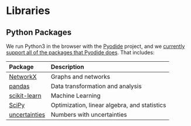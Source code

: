 # Libraries

## Python Packages

We run Python3 in the browser with the [Pyodide](https://github.com/iodide-project/pyodide) project, and we [currently support all of the packages that Pyodide does](https://github.com/iodide-project/pyodide/tree/master/packages). That includes:

| Package | Description |
| :--- | :--- |
| [NetworkX](https://networkx.github.io/) | Graphs and networks |
| [pandas](https://pandas.pydata.org/) | Data transformation and analysis |
| [scikit-learn](https://scikit-learn.org/stable/) | Machine Learning |
| [SciPy](https://www.scipy.org/) | Optimization, linear algebra, and statistics |
| [uncertainties](https://pythonhosted.org/uncertainties/index.html) | Numbers with uncertainties  |

